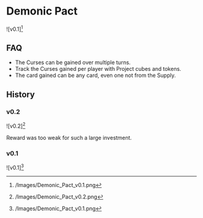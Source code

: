# Demonic Pact

![v0.1][^1]

## FAQ

- The Curses can be gained over multiple turns.
- Track the Curses gained per player with Project cubes and tokens.
- The card gained can be any card, even one not from the Supply.

## History

### v0.2

![v0.2][^2]

Reward was too weak for such a large investment.

### v0.1

![v0.1][^1]

[^1]: /Images/Demonic_Pact_v0.1.png
[^2]: /Images/Demonic_Pact_v0.2.png
